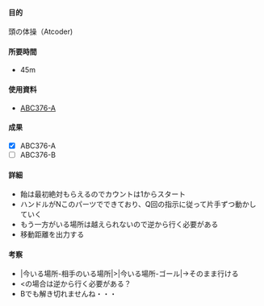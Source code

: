 #### 目的
<!-- 目的(〜を知りたい/〜を実装したい) -->
頭の体操（Atcoder)
#### 所要時間
- 45m
#### 使用資料
<!-- 使用資料(教材/書籍/ワークシート/Youtube) -->
- [ABC376-A](https://atcoder.jp/contests/abc376/tasks/abc376_a)
#### 成果
<!-- 成果(できたこと/できなかったこと) -->
- [x] ABC376-A
- [ ] ABC376-B

#### 詳細
<!-- 詳細(キーワード/プロセス//具体例を挙げる/今回の課題解決を今後に繋げられる形で記録) -->
- 飴は最初絶対もらえるのでカウントは1からスタート
- ハンドルがNこのパーツでできており、Q回の指示に従って片手ずつ動かしていく
- もう一方がいる場所は越えられないので逆から行く必要がある
- 移動距離を出力する
#### 考察
<!-- 考察(今後の展望/) -->
- |今いる場所-相手のいる場所|>|今いる場所-ゴール|→そのまま行ける
- <の場合は逆から行く必要がある？
- Bでも解き切れませんね・・・